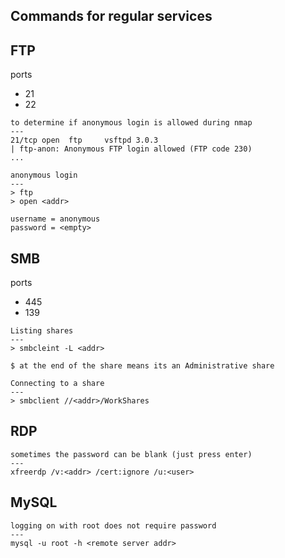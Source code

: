 Commands for regular services
---

## FTP

ports
- 21
- 22

```
to determine if anonymous login is allowed during nmap
---
21/tcp open  ftp     vsftpd 3.0.3
| ftp-anon: Anonymous FTP login allowed (FTP code 230)
...

anonymous login
---
> ftp
> open <addr>

username = anonymous
password = <empty>

```

## SMB

ports
- 445
- 139

```
Listing shares
---
> smbcleint -L <addr>

$ at the end of the share means its an Administrative share

Connecting to a share
---
> smbclient //<addr>/WorkShares
```

## RDP

```
sometimes the password can be blank (just press enter)
---
xfreerdp /v:<addr> /cert:ignore /u:<user>
```

## MySQL

```
logging on with root does not require password
---
mysql -u root -h <remote server addr> 
```
